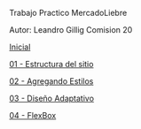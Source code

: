 Trabajo Practico MercadoLiebre

Autor: Leandro Gillig
Comision 20

[Inicial](https://github.com/Linno87/EstructuraDeUnSitioWeb/tree/master)

[01 - Estructura del sitio](https://github.com/Linno87/EstructuraDeUnSitioWeb/tree/develop)

[02 - Agregando Estilos](https://github.com/Linno87/EstructuraDeUnSitioWeb/tree/agregandoStylos)

[03 - Diseño Adaptativo](https://github.com/Linno87/EstructuraDeUnSitioWeb/tree/disenioAdaptativo)

[04 - FlexBox](https://github.com/Linno87/EstructuraDeUnSitioWeb/tree/flexBox)
